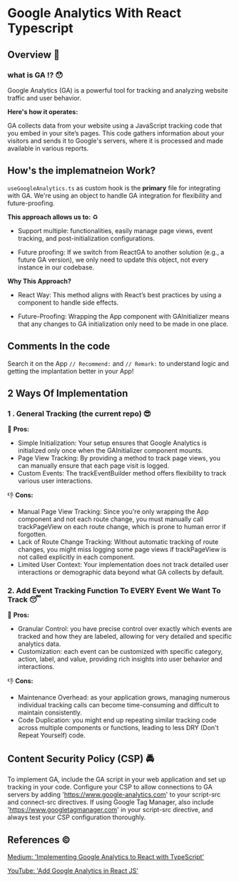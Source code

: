 # Google Analytics With React Typescript

## Overview :eyes:
### what is GA :interrobang: :hushed:
Google Analytics (GA) is a powerful tool for tracking and analyzing website traffic and user behavior.

 **Here's how it operates:**

GA collects data from your website using a JavaScript tracking code that you embed in your site’s pages. This code gathers information about your visitors and sends it to Google's servers, where it is processed and made available in various reports.

## How's the implematneion Work?

`useGoogleAnalytics.ts`  as custom hook is the **primary** file for integrating with GA.
We're using an object to handle GA integration for flexibility and future-proofing.

**This approach allows us to:** :recycle: 

* Support multiple: functionalities, easily manage page views, event tracking, and post-initialization configurations.

* Future proofing: If we switch from ReactGA to another solution (e.g., a future GA version), we only need to update this object, not every instance in our codebase.

**Why This Approach?**

* React Way: This method aligns with React’s best practices by using a component to handle side effects.

* Future-Proofing: Wrapping the App component with GAInitializer means that any changes to GA initialization only need to be made in one place.

## Comments In the code
Search it on the App `// Recommend:` and `// Remark:` to understand logic and getting the implantation better in your App!


## 2 Ways Of Implementation

### 1 . General Tracking (the current repo) :sunglasses:

:muscle: **Pros:**
* Simple Initialization: Your setup ensures that Google Analytics is initialized only once when the GAInitializer component mounts.
* Page View Tracking: By providing a method to track page views, you can manually ensure that each page visit is logged.
* Custom Events: The trackEventBuilder method offers flexibility to track various user interactions.

:-1: **Cons:**
* Manual Page View Tracking: Since you're only wrapping the App component and not each route change, you must manually call trackPageView on each route change, which is prone to human error if forgotten.
* Lack of Route Change Tracking: Without automatic tracking of route changes, you might miss logging some page views if trackPageView is not called explicitly in each component.
* Limited User Context: Your implementation does not track detailed user interactions or demographic data beyond what GA collects by default.

### 2. Add Event Tracking Function To EVERY Event We Want To Track :sleeping:

:muscle: **Pros:**

* Granular Control: you have precise control over exactly which events are tracked and how they are labeled, allowing for very detailed and specific analytics data.
* Customization: each event can be customized with specific category, action, label, and value, providing rich insights into user behavior and interactions.

:-1: **Cons:**

* Maintenance Overhead: as your application grows, managing numerous individual tracking calls can become time-consuming and difficult to maintain consistently.
* Code Duplication: you might end up repeating similar tracking code across multiple components or functions, leading to less DRY (Don't Repeat Yourself) code.

## Content Security Policy (CSP) :oncoming_police_car:

To implement GA, include the GA script in your web application and set up tracking in your code. Configure your CSP to allow connections to GA servers by adding 'https://www.google-analytics.com' to your script-src and connect-src directives. If using Google Tag Manager, also include 'https://www.googletagmanager.com' in your script-src directive, and always test your CSP configuration thoroughly.


## References :copyright:


[Medium: 'Implementing Google Analytics to React with TypeScript'](https://undercontr.medium.com/implementing-google-analytics-to-react-with-typescript-d36909726b38)


[YouTube: 'Add Google Analytics in React JS'](https://www.youtube.com/watch?v=iX0nulueBvU)


